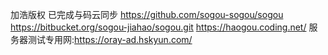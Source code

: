 加浩版权
已完成与码云同步
https://github.com/sogou-sogou/sogou
https://bitbucket.org/sogou-jiahao/sogou.git
https://haogou.coding.net/
服务器测试专用网:https://oray-ad.hskyun.com/
